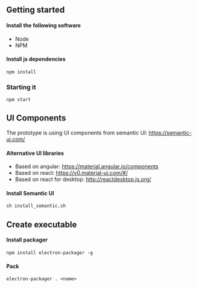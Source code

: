 ## Getting started
#### Install the following software

- Node
- NPM

#### Install js dependencies

```
npm install
```

### Starting it

```
npm start
``` 

## UI Components
The prototype is using UI components from semantic UI: https://semantic-ui.com/

#### Alternative UI libraries

- Based on angular:           https://material.angular.io/components
- Based on react:             https://v0.material-ui.com/#/
- Based on react for desktop: http://reactdesktop.js.org/

#### Install Semantic UI

```
sh install_semantic.sh
```

## Create executable

#### Install packager 

```
npm install electron-packager -g
```

#### Pack

```
electron-packager . <name> 
```
